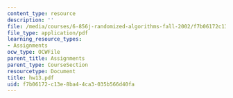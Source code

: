```yaml
---
content_type: resource
description: ''
file: /media/courses/6-856j-randomized-algorithms-fall-2002/f7b06172c13e8ba44ca3035b566d40fa_hw13.pdf
file_type: application/pdf
learning_resource_types:
- Assignments
ocw_type: OCWFile
parent_title: Assignments
parent_type: CourseSection
resourcetype: Document
title: hw13.pdf
uid: f7b06172-c13e-8ba4-4ca3-035b566d40fa
---
```

